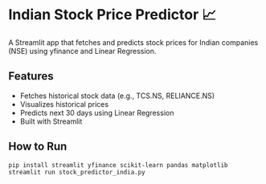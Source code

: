 # Indian Stock Price Predictor 📈

A Streamlit app that fetches and predicts stock prices for Indian companies (NSE) using yfinance and Linear Regression.

## Features
- Fetches historical stock data (e.g., TCS.NS, RELIANCE.NS)
- Visualizes historical prices
- Predicts next 30 days using Linear Regression
- Built with Streamlit

## How to Run

```bash
pip install streamlit yfinance scikit-learn pandas matplotlib
streamlit run stock_predictor_india.py
